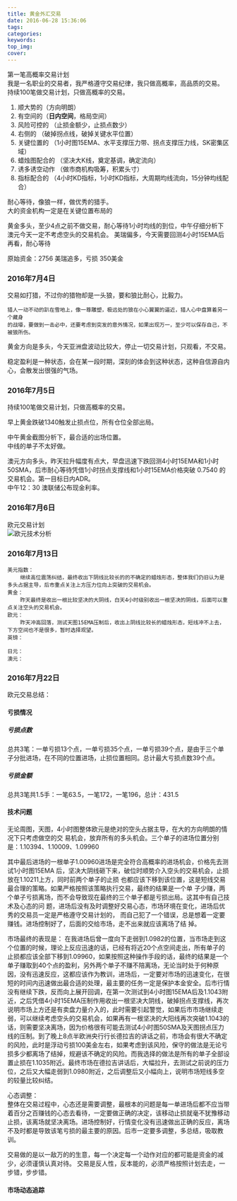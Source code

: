 ```yaml
---
title: 黄金外汇交易
date: 2016-06-28 15:36:06
tags:
categories:
keywords:
top_img:
cover:
---
```

第一笔高概率交易计划   
	我是一名职业的交易者，我严格遵守交易纪律，我只做高概率，高品质的交易。   
	持续100笔做交易计划，只做高概率的交易。  

1. 顺大势的（方向明朗）
2. 有空间的（**日内空间**，格局空间）
3. 风险可控的 （止损金额少，止损点数少）
4. 右侧的 （破掉拐点线，破掉关键水平位置）
5. 关键位置的 （1小时图15EMA、水平支撑压力带、拐点支撑压力线，SK密集区域）
6. 蜡烛图配合的 （坚决大K线，奠定基调，确定流向）
7. 诱多诱空动作 （做市商机构吸筹，积累头寸）
8. 指标配合的 （4小时KD指标，1小时KD指标，大周期均线流向，15分钟均线配合）

耐心等待，像狼一样，做优秀的猎手。  
大的资金机构一定是在关键位置布局的

<!-- more -->     

黄金多头，至少4点之前不做交易，耐心等待1小时均线的到位，中午仔细分析下
澳元今天一定不考虑空头的交易机会。
美瑞偏多，今天需要回测4小时15EMA后再看，耐心等待

原始资金：2756
美瑞追多，亏损 350美金


### 2016年7月4日  

交易如打猎，不过你的猎物却是一头狼，要和狼比耐心，比毅力。  

	 
	猎人一动不动的趴在雪地上，像一尊雕塑，极远处的狼在小心翼翼的逼近，猎人心中盘算着另一个藏身               
	的战壕，要做到一击必中，还要考虑到突发的意外情况，如果出现万一，至少可以保存自己，不被狼所伤。
	
	

黄金方向是多头，今天亚洲盘波动比较大，停止一切交易计划，只观看，不交易。 

稳定盈利是一种状态，会在某一段时期，深刻的体会到这种状态，这种自信源自内心，会散发出很强的气场。

### 2016年7月5日  
持续100笔做交易计划，只做高概率的交易。  

早上黄金跌破1340触发止损点位，所有仓位全部出局。

中午黄金截图分析下，最合适的出场位置。  
中线的单子不太好做。

澳元方向多头，昨天拉升幅度有点大，早盘迅速下跌回测4小时15EMA和1小时50SMA，后市耐心等待凭借1小时拐点支撑线和1小时15EMA价格突破 0.7540 的交易机会。第一目标日内ADR。  
中午12：30 澳联储公布现金利率。

### 2016年7月6日  

欧元交易计划  
![欧元技术分析](http://jongrow.oss-cn-beijing.aliyuncs.com/2016%E5%B9%B47%E6%9C%886%E6%97%A5%E6%AC%A7%E5%85%83.png)

### 2016年7月13日

	美元指数：
		继续高位震荡纠结，最终收出下阴线比较长的的不确定的蜡烛形态，整体我们仍旧认为是多头占据主导，后市重点关注上方压力位向上突破的交易机会。
	黄金：
		昨天最终是收出一根比较坚决的大阴线，白天4小时级别收出一根坚决的阴线，后面可以重点关注空头的交易机会。
	欧元：
		昨天冲高回落，测试天图15EMA压制后，收出上阴线比较长的蜡烛形态，短线冲不上去，下方空间也不是很多，暂时选择观望。
	英镑：
		
	日元：
	澳元：
	
### 2016年7月22日
欧元交易总结：
#### 亏损情况
##### 亏损点数
	
总共3笔：一单亏损13个点，一单亏损35个点，一单亏损39个点，是由于三个单子分批进场，在不同的位置进场，止损位置相同。总计最大亏损点数39个点。
##### 亏损金额
总共3笔共1.5手：一笔63.5，一笔172，一笔196，总计：431.5
#### 技术问题

无论周图，天图，4小时图整体欧元是绝对的空头占据主导，在大的方向明朗的情况下只考虑做空的交         易机会，放弃所有的多头机会。三个单子的进场位置分别是：1.10394、1.10009、1.09960    
 
其中最后进场的一根单子1.00960进场是完全符合高概率的进场机会，价格先去测试1小时图15EMA     后，坚决大阴线砸下来，破位时顺势介入空头的交易机会，止损放在1.10211上方，同时前两个单子的止损     也都应该下移到该位置，这是短线交易最合理的策略。如果严格按照该策略执行交易，最终的结果是一个单     子少赚，两个单子亏损离场，而不会导致现在最终的三个单子都是亏损出局。这其中有自己技术及心态的问  题，进场后没有及时调整好交易心态，市场环境在变化，进场后优秀的交易员一定是严格遵守交易计划的，  而自己犯了一个错误，总是想着一定要赚钱。进场控制好了，后面的交给市场，走不出来就应该离场了结  掉。

市场最终的表现是：
	在我进场后曾一度向下走弱到1.0982的位置，当市场走到这个位置的时候，理论上反应迅速的话，已经有将近20个点空间走出，所有单子的止损都应该全部下移到1.09960，如果按照这种操作手段的话，最终的结果是一个单子赚取到40个点的盈利，另外两个单子不赚不陪离场，无论当时处于何种原因，没有迅速反应，这都应该作为教训，进场后，一定要对市场的迅速变化，在很短的时间内迅速做出最合适的处理，最主要的任务一定是保护本金安全。后市行情没有继续下跌，反而向上展开回调，在第一次测试到4小时图15EMA后及1.1043附近，之后凭借4小时15EMA压制作用收出一根坚决大阴线，破掉拐点支撑线，再次说明市场上方还是有卖盘力量介入的，此时需要引起警觉，如果后市市场继续走弱，可以继续考虑空头的交易机会，如果再有一根坚决的大阳线再次突破1.1043的话，则需要坚决离场，因为价格很有可能去测试4小时图50SMA及天图拐点压力线的压制。到了晚上8点半欧洲央行行长德拉吉的讲话之前，市场会有很大不确定的风险，此时是浮动亏损100美金左右，如果考虑到该风险，保守的做法是无论亏损多少都离场了结掉，规避该不确定的风险。而我选择的做法是所有的单子全部设置止损在1.1035附近。最终市场在德拉吉讲话后，大幅拉升，去测试之前说的压力位，之后又大幅走弱到1.0980附近，之后调整后又小幅向上，说明市场短线多空的较量比较纠结。
	
心态调整：  
	整体在交易过程中，心态还是需要调整，最根本的问题是每一单进场后都不应当带着百分之百赚钱的心态去看待，一定要做正确的决定，该移动止损就毫不犹豫移动止损，该离场就坚决离场。进场控制好，行情变化没有迅速做出正确的反应，离场不及时都是导致该笔亏损的最主要的原因。后市一定要多调整，多总结，吸取教训。	
 
交易做的是以一敌万的的生意，每一个决定每一个动作对应的都可能是资金的减少，必须谨慎认真对待。 
交易是反人性，反本能的，必须严格按照计划去走，一步错，步步错。

#### 市场动态追踪
				




































































